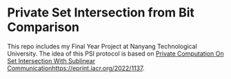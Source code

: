 # Private Set Intersection from Bit Comparison

This repo includes my Final Year Project at Nanyang Technological University. The idea of this PSI protocol is based on [Private Computation On Set Intersection With Sublinear Communication](https://eprint.iacr.org/2022/1137)https://eprint.iacr.org/2022/1137.
